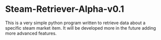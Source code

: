 # Steam-Retriever-Alpha-v0.1
This is a very simple python program written to retrieve data about a specific steam market item. It will be developed more in the future adding more advanced features.
